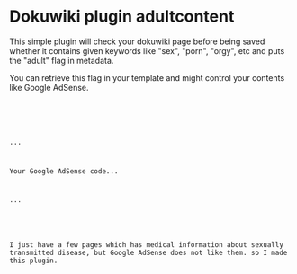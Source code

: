 
Dokuwiki plugin adultcontent
============================

This simple plugin will check your dokuwiki page before being saved whether it contains given keywords like "sex", "porn", "orgy", etc and puts the "adult" flag in metadata. 



You can retrieve this flag in your template and might control your contents like Google AdSense.

<code>

<?php  if (!p_get_metadata($ID,"adult")) {?>

...

Your Google AdSense code...

...

<?php } ?>



 
I just have a few pages which has medical information about sexually transmitted disease, but Google AdSense does not like them.
so I made this plugin.

